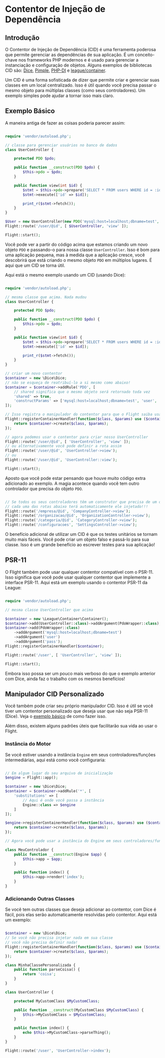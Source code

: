 # Contentor de Injeção de Dependência

## Introdução

O Contentor de Injeção de Dependência (CID) é uma ferramenta poderosa que permite gerenciar
as dependências de sua aplicação. É um conceito-chave nos frameworks PHP modernos e é
usado para gerenciar a instanciação e configuração de objetos. Alguns exemplos de bibliotecas CID
são: [Dice](https://r.je/dice), [Pimple](https://pimple.symfony.com/), 
[PHP-DI](http://php-di.org/) e [league/container](https://container.thephpleague.com/).

Um CID é uma forma sofisticada de dizer que permite criar e gerenciar suas classes em um
local centralizado. Isso é útil quando você precisa passar o mesmo objeto para
múltiplas classes (como seus controladores). Um exemplo simples pode ajudar a tornar isso mais claro.

## Exemplo Básico

A maneira antiga de fazer as coisas poderia parecer assim:
```php

require 'vendor/autoload.php';

// classe para gerenciar usuários no banco de dados
class UserController {

	protected PDO $pdo;

	public function __construct(PDO $pdo) {
		$this->pdo = $pdo;
	}

	public function view(int $id) {
		$stmt = $this->pdo->prepare('SELECT * FROM users WHERE id = :id');
		$stmt->execute(['id' => $id]);

		print_r($stmt->fetch());
	}
}

$User = new UserController(new PDO('mysql:host=localhost;dbname=test', 'user', 'pass'));
Flight::route('/user/@id', [ $UserController, 'view' ]);

Flight::start();
```

Você pode ver a partir do código acima que estamos criando um novo objeto `PDO` e passando-o
para nossa classe `UserController`. Isso é bom para uma aplicação pequena, mas à medida que
a aplicação cresce, você descobrirá que está criando o mesmo objeto `PDO` em múltiplos
lugares. É aqui que um CID se torna útil.

Aqui está o mesmo exemplo usando um CID (usando Dice):
```php

require 'vendor/autoload.php';

// mesma classe que acima. Nada mudou
class UserController {

	protected PDO $pdo;

	public function __construct(PDO $pdo) {
		$this->pdo = $pdo;
	}

	public function view(int $id) {
		$stmt = $this->pdo->prepare('SELECT * FROM users WHERE id = :id');
		$stmt->execute(['id' => $id]);

		print_r($stmt->fetch());
	}
}

// criar um novo contentor
$container = new \Dice\Dice;
// não se esqueça de reatribuí-lo a si mesmo como abaixo!
$container = $container->addRule('PDO', [
	// shared significa que o mesmo objeto será retornado toda vez
	'shared' => true,
	'constructParams' => ['mysql:host=localhost;dbname=test', 'user', 'pass' ]
]);

// Isso registra o manipulador do contentor para que o Flight saiba usá-lo.
Flight::registerContainerHandler(function($class, $params) use ($container) {
	return $container->create($class, $params);
});

// agora podemos usar o contentor para criar nosso UserController
Flight::route('/user/@id', [ 'UserController', 'view' ]);
// ou alternativamente você pode definir a rota assim
Flight::route('/user/@id', 'UserController->view');
// ou
Flight::route('/user/@id', 'UserController::view');

Flight::start();
```

Aposto que você pode estar pensando que houve muito código extra adicionado ao exemplo.
A magia acontece quando você tem outro controlador que precisa do objeto `PDO`.

```php

// Se todos os seus controladores têm um construtor que precisa de um objeto PDO
// cada uma das rotas abaixo terá automaticamente ele injetado!!!
Flight::route('/empresa/@id', 'CompanyController->view');
Flight::route('/organizacao/@id', 'OrganizationController->view');
Flight::route('/categoria/@id', 'CategoryController->view');
Flight::route('/configuracoes', 'SettingsController->view');
```

O benefício adicional de utilizar um CID é que os testes unitários se tornam muito mais fáceis. Você pode
criar um objeto falso e passá-lo para sua classe. Isso é um grande benefício ao escrever testes para sua aplicação!

## PSR-11

O Flight também pode usar qualquer contentor compatível com o PSR-11. Isso significa que você pode usar qualquer
contentor que implemente a interface PSR-11. Aqui está um exemplo usando o contentor PSR-11 da League:

```php

require 'vendor/autoload.php';

// mesma classe UserController que acima

$container = new \League\Container\Container();
$container->add(UserController::class)->addArgument(PdoWrapper::class);
$container->add(PdoWrapper::class)
	->addArgument('mysql:host=localhost;dbname=test')
	->addArgument('user')
	->addArgument('pass');
Flight::registerContainerHandler($container);

Flight::route('/user', [ 'UserController', 'view' ]);

Flight::start();
```

Embora isso possa ser um pouco mais verboso do que o exemplo anterior com Dice,
ainda faz o trabalho com os mesmos benefícios!

## Manipulador CID Personalizado

Você também pode criar seu próprio manipulador CID. Isso é útil se você tiver um contentor personalizado
que deseja usar que não seja PSR-11 (Dice). Veja o
[exemplo básico](#basic-example) de como fazer isso.

Além disso, existem alguns padrões úteis que facilitarão sua vida ao usar o Flight.

### Instância do Motor

Se você estiver usando a instância `Engine` em seus controladores/funções intermediárias, aqui está
como você configuraria:

```php

// Em algum lugar do seu arquivo de inicialização
$engine = Flight::app();

$container = new \Dice\Dice;
$container = $container->addRule('*', [
	'substitutions' => [
		// Aqui é onde você passa a instância
		Engine::class => $engine
	]
]);

$engine->registerContainerHandler(function($class, $params) use ($container) {
	return $container->create($class, $params);
});

// Agora você pode usar a instância do Engine em seus controladores/funções intermediárias

class MeuControlador {
	public function __construct(Engine $app) {
		$this->app = $app;
	}

	public function index() {
		$this->app->render('index');
	}
}
```

### Adicionando Outras Classes

Se você tem outras classes que deseja adicionar ao contentor, com Dice é fácil, pois elas serão automaticamente resolvidas pelo contentor. Aqui está um exemplo:

```php

$container = new \Dice\Dice;
// Se você não precisa injetar nada em sua classe
// você não precisa definir nada!
Flight::registerContainerHandler(function($class, $params) use ($container) {
	return $container->create($class, $params);
});

class MinhaClassePersonalizada {
	public function parseCoisa() {
		return 'coisa';
	}
}

class UserController {

	protected MyCustomClass $MyCustomClass;

	public function __construct(MyCustomClass $MyCustomClass) {
		$this->MyCustomClass = $MyCustomClass;
	}

	public function index() {
		echo $this->MyCustomClass->parseThing();
	}
}

Flight::route('/user', 'UserController->index');
```